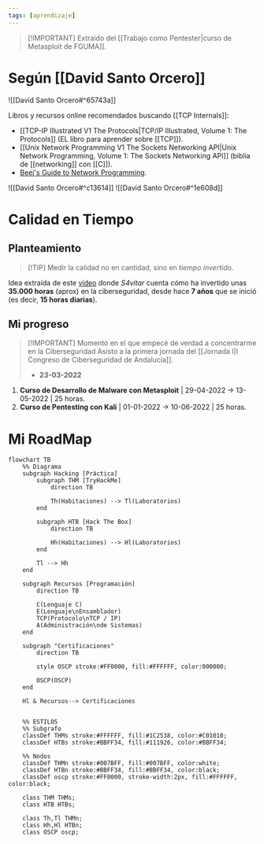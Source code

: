 ```yaml
---
tags: [aprendizaje]
---
```


> [!IMPORTANT] Extraído del [[Trabajo como Pentester|curso de Metasploit de FGUMA]].

# Según [[David Santo Orcero]]
![[David Santo Orcero#^65743a]]

Libros y recursos online recomendados buscando [[TCP Internals]]:
- [[TCP-IP Illustrated V1 The Protocols|TCP/IP Illustrated, Volume 1: The Protocols]] (EL libro para aprender sobre [[TCP]]).
- [[Unix Network Programming V1 The Sockets Networking API|Unix Network Programming, Volume 1: The Sockets Networking API]] (biblia de [[networking]] con [[C]]).
- [Beej's Guide to Network Programming](http://beej.us/guide/bgnet/).

![[David Santo Orcero#^c13614]]
![[David Santo Orcero#^1e608d]]

# Calidad en Tiempo
## Planteamiento
> [!TIP] Medir la calidad no en cantidad, sino en *tiempo invertido*.

Idea extraída de este [vídeo](https://youtu.be/hDSo-dGs-Z0?t=891) donde *S4vitar* cuenta cómo ha invertido unas **35.000 horas** (aprox) en la ciberseguridad, desde hace **7 años** que se inició (es decir, **15 horas diarias**).

## Mi progreso
> [!IMPORTANT] Momento en el que empecé de verdad a concentrarme en la Ciberseguridad
> Asisto a la primera jornada del [[Jornada I|I Congreso de Ciberseguridad de Andalucía]].
> - **23-03-2022**

1. **Curso de Desarrollo de Malware con Metasploit** | 29-04-2022 -> 13-05-2022 | 25 horas.
2. **Curso de Pentesting con Kali** |  01-01-2022 -> 10-06-2022 | 25 horas.

# Mi RoadMap
```mermaid
flowchart TB
	%% Diagrama
    subgraph Hacking [Práctica]
        subgraph THM [TryHackMe]
            direction TB
			
			Th(Habitaciones) --> Tl(Laboratorios)
        end
        
        subgraph HTB [Hack The Box]
	        direction TB
	        
	        Hh(Habitaciones) --> Hl(Laboratorios)
		end
		
		Tl --> Hh
	end
	
	subgraph Recursos [Programación]
		direction TB
		
		C(Lenguaje C)
		E(Lenguaje\nEnsamblador)
		TCP(Protocolo\nTCP / IP)
		A(Administración\nde Sistemas)
	end
	
	subgraph "Certificaciones"
		direction TB
		
		style OSCP stroke:#FF0000, fill:#FFFFFF, color:000000;
		
		OSCP(OSCP)
	end
	
	Hl & Recursos--> Certificaciones
	
    
    %% ESTILOS
    %% Subgrafo
	classDef THMs stroke:#FFFFFF, fill:#1C2538, color:#C01010;
	classDef HTBs stroke:#BBFF34, fill:#111926, color:#BBFF34;
	
	%% Nodos
	classDef THMn stroke:#007BFF, fill:#007BFF, color:white;
	classDef HTBn stroke:#BBFF34, fill:#BBFF34, color:black;
	classDef oscp stroke:#FF0000, stroke-width:2px, fill:#FFFFFF, color:black;
	
	class THM THMs;
	class HTB HTBs;
	
	class Th,Tl THMn;
	class Hh,Hl HTBn;
	class OSCP oscp;
```
